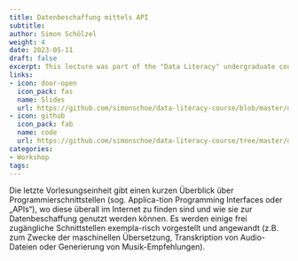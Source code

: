 ```yaml
---
title: Datenbeschaffung mittels API
subtitle: 
author: Simon Schölzel
weight: 4
date: 2023-05-11
draft: false
excerpt: This lecture was part of the "Data Literacy" undergraduate course held at University of Münster, School of Business and Economics (summer term 2023). 🎓
links:
- icon: door-open
  icon_pack: fas
  name: Slides
  url: https://github.com/simonschoe/data-literacy-course/blob/master/datenbeschaffung-mittels-api/slides.pdf
- icon: github
  icon_pack: fab
  name: code
  url: https://github.com/simonschoe/data-literacy-course/tree/master/datenbeschaffung-mittels-api
categories:
- Workshop
tags:
---
```


Die letzte Vorlesungseinheit gibt einen kurzen Überblick über Programmierschnittstellen (sog. Applica-tion Programming Interfaces oder „APIs“), wo diese überall im Internet zu finden sind und wie sie zur Datenbeschaffung genutzt werden können. Es werden einige frei zugängliche Schnittstellen exempla-risch vorgestellt und angewandt (z.B. zum Zwecke der maschinellen Übersetzung, Transkription von Audio-Dateien oder Generierung von Musik-Empfehlungen).
